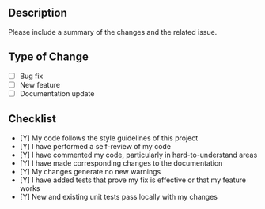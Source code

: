 ## Description
Please include a summary of the changes and the related issue.
## Type of Change
- [ ] Bug fix
- [ ] New feature
- [ ] Documentation update
## Checklist
- [Y] My code follows the style guidelines of this project
- [Y] I have performed a self-review of my code
- [Y] I have commented my code, particularly in hard-to-understand areas
- [Y] I have made corresponding changes to the documentation
- [Y] My changes generate no new warnings
- [Y] I have added tests that prove my fix is effective or that my feature works
- [Y] New and existing unit tests pass locally with my changes